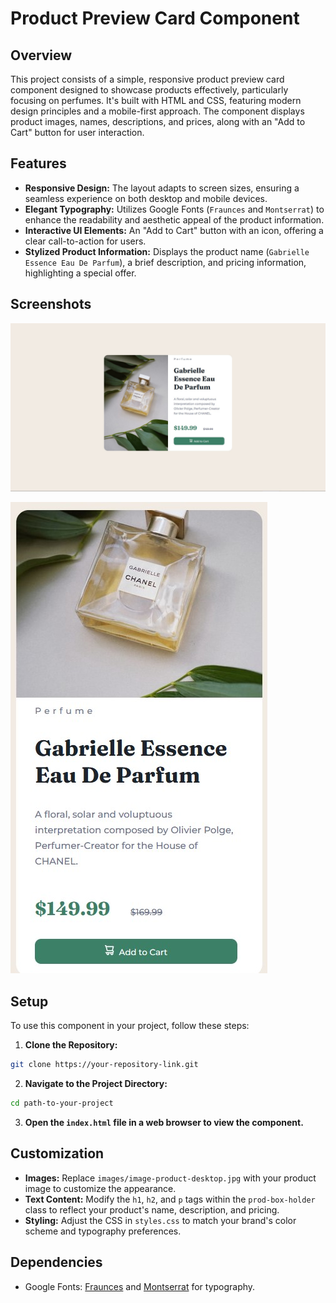 # Product Preview Card Component

## Overview

This project consists of a simple, responsive product preview card component designed to showcase products effectively, particularly focusing on perfumes. It's built with HTML and CSS, featuring modern design principles and a mobile-first approach. The component displays product images, names, descriptions, and prices, along with an "Add to Cart" button for user interaction.

## Features

- **Responsive Design:** The layout adapts to screen sizes, ensuring a seamless experience on both desktop and mobile devices.
- **Elegant Typography:** Utilizes Google Fonts (`Fraunces` and `Montserrat`) to enhance the readability and aesthetic appeal of the product information.
- **Interactive UI Elements:** An "Add to Cart" button with an icon, offering a clear call-to-action for users.
- **Stylized Product Information:** Displays the product name (`Gabrielle Essence Eau De Parfum`), a brief description, and pricing information, highlighting a special offer.

## Screenshots

![Desktop/Laptop Screens](./screenshots/screenshot-1.jpg)

![Mobile Screens](./screenshots/screenshot-2.jpg)

## Setup

To use this component in your project, follow these steps:

1. **Clone the Repository:**

```bash
git clone https://your-repository-link.git
```

2. **Navigate to the Project Directory:**

```bash
cd path-to-your-project
```

3. **Open the `index.html` file in a web browser to view the component.**

## Customization

- **Images:** Replace `images/image-product-desktop.jpg` with your product image to customize the appearance.
- **Text Content:** Modify the `h1`, `h2`, and `p` tags within the `prod-box-holder` class to reflect your product's name, description, and pricing.
- **Styling:** Adjust the CSS in `styles.css` to match your brand's color scheme and typography preferences.

## Dependencies

- Google Fonts: [Fraunces](https://fonts.google.com/specimen/Fraunces) and [Montserrat](https://fonts.google.com/specimen/Montserrat) for typography.
